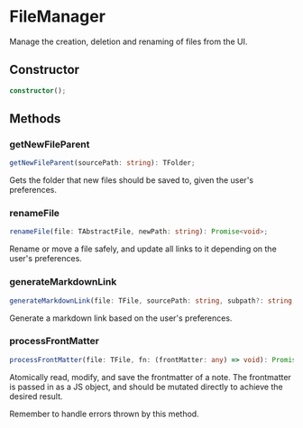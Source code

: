 # FileManager

Manage the creation, deletion and renaming of files from the UI.

## Constructor

```ts
constructor();
```

## Methods

### getNewFileParent

```ts
getNewFileParent(sourcePath: string): TFolder;
```

Gets the folder that new files should be saved to, given the user's preferences.

### renameFile

```ts
renameFile(file: TAbstractFile, newPath: string): Promise<void>;
```

Rename or move a file safely, and update all links to it depending on the user's preferences.

### generateMarkdownLink

```ts
generateMarkdownLink(file: TFile, sourcePath: string, subpath?: string, alias?: string): string;
```

Generate a markdown link based on the user's preferences.

### processFrontMatter

```ts
processFrontMatter(file: TFile, fn: (frontMatter: any) => void): Promise<void>;
```

Atomically read, modify, and save the frontmatter of a note.
The frontmatter is passed in as a JS object, and should be mutated directly to achieve the desired result.

Remember to handle errors thrown by this method.
